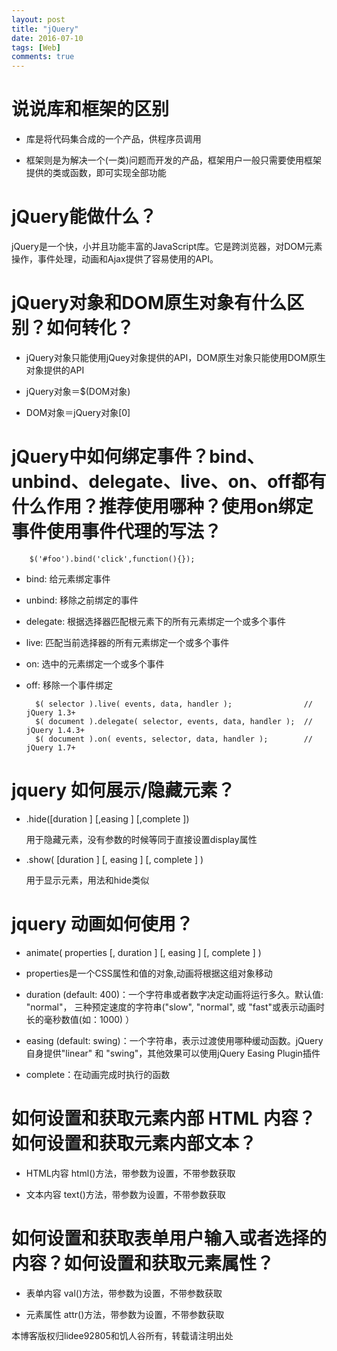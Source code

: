 ```yaml
---
layout: post
title: "jQuery"
date: 2016-07-10
tags: [Web]
comments: true
---
```


# 说说库和框架的区别

* 库是将代码集合成的一个产品，供程序员调用

* 框架则是为解决一个(一类)问题而开发的产品，框架用户一般只需要使用框架提供的类或函数，即可实现全部功能

# jQuery能做什么？

jQuery是一个快，小并且功能丰富的JavaScript库。它是跨浏览器，对DOM元素操作，事件处理，动画和Ajax提供了容易使用的API。

# jQuery对象和DOM原生对象有什么区别？如何转化？

* jQuery对象只能使用jQuey对象提供的API，DOM原生对象只能使用DOM原生对象提供的API

* jQuery对象＝$(DOM对象) 

* DOM对象＝jQuery对象[0]

# jQuery中如何绑定事件？bind、unbind、delegate、live、on、off都有什么作用？推荐使用哪种？使用on绑定事件使用事件代理的写法？

		$('#foo').bind('click',function(){});
		
* bind: 给元素绑定事件

* unbind: 移除之前绑定的事件

* delegate: 根据选择器匹配根元素下的所有元素绑定一个或多个事件

* live: 匹配当前选择器的所有元素绑定一个或多个事件

* on: 选中的元素绑定一个或多个事件

* off: 移除一个事件绑定

		$( selector ).live( events, data, handler );                // jQuery 1.3+
		$( document ).delegate( selector, events, data, handler );  // jQuery 1.4.3+
		$( document ).on( events, selector, data, handler );        // jQuery 1.7+

# jquery 如何展示/隐藏元素？

* .hide([duration ] [,easing ] [,complete ])

	用于隐藏元素，没有参数的时候等同于直接设置display属性
	
* .show( [duration ] [, easing ] [, complete ] )

	用于显示元素，用法和hide类似
	
# jquery 动画如何使用？

* animate( properties [, duration ] [, easing ] [, complete ] )

* properties是一个CSS属性和值的对象,动画将根据这组对象移动

* duration (default: 400)：一个字符串或者数字决定动画将运行多久。默认值: "normal"， 三种预定速度的字符串("slow", "normal", 或 "fast"或表示动画时长的毫秒数值(如：1000) ）

* easing (default: swing)：一个字符串，表示过渡使用哪种缓动函数。jQuery自身提供"linear" 和 "swing"，其他效果可以使用jQuery Easing Plugin插件

* complete：在动画完成时执行的函数

# 如何设置和获取元素内部 HTML 内容？如何设置和获取元素内部文本？

* HTML内容   html()方法，带参数为设置，不带参数获取

* 文本内容  text()方法，带参数为设置，不带参数获取

# 如何设置和获取表单用户输入或者选择的内容？如何设置和获取元素属性？

* 表单内容  val()方法，带参数为设置，不带参数获取

* 元素属性  attr()方法，带参数为设置，不带参数获取

本博客版权归lidee92805和饥人谷所有，转载请注明出处





